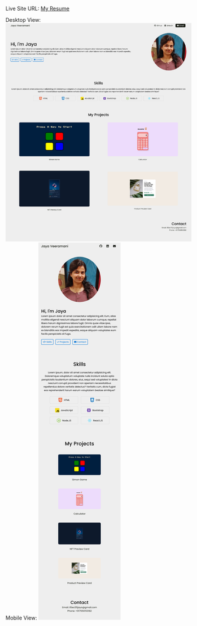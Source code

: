 Live Site URL: [My Resume](./pdf/Jaya%20Veeramani.pdf)

Desktop View: 
![Screenshot of my personal portfolio website - Desktop view](images/myportfolio.png)
Mobile View: 
![Screenshot of my personal portfolio website - Mobile view](images/portfolio-mobile-view.png)
